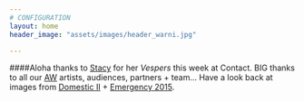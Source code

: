 ```yaml
---
# CONFIGURATION
layout: home
header_image: "assets/images/header_warni.jpg"

---
```

####Aloha thanks to [Stacy](/current/2015-autumnwinter/makishi) for her *Vespers* this week at Contact. BIG thanks to all our [AW](/current/2015-autumnwinter) artists, audiences, partners + team… Have a look back at images from <a href="http://www.wordofwarning.org/galleries/2015-domestic" target="_blank">Domestic II</a> + <a href="http://www.wordofwarning.org/galleries/2015-emergency" target="_blank">Emergency 2015</a>.
